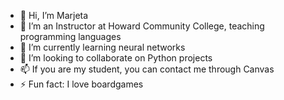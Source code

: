 - 👋 Hi, I’m Marjeta
- 👀 I’m an Instructor at Howard Community College, teaching programming languages
- 🌱 I’m currently learning neural networks
- 💞️ I’m looking to collaborate on Python projects
- 📫 If you are my student, you can contact me through Canvas
- ⚡ Fun fact: I love boardgames

<!---
mchowcc/mchowcc is a ✨ special ✨ repository because its `README.md` (this file) appears on your GitHub profile.
You can click the Preview link to take a look at your changes.
--->
